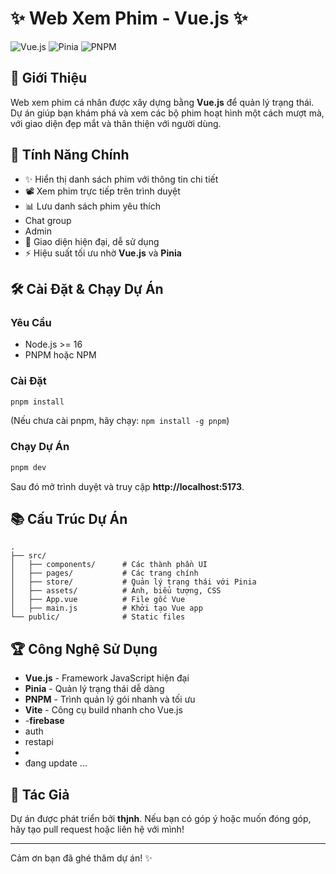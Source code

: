 # ✨ Web Xem Phim - Vue.js ✨

![Vue.js](https://img.shields.io/badge/Vue.js-4FC08D?style=for-the-badge&logo=vue.js&logoColor=white) ![Pinia](https://img.shields.io/badge/Pinia-FFD859?style=for-the-badge&logo=pinia&logoColor=black) ![PNPM](https://img.shields.io/badge/PNPM-F69220?style=for-the-badge&logo=pnpm&logoColor=white)

## 🌟 Giới Thiệu
Web xem phim cá nhân được xây dựng bằng **Vue.js** để quản lý trạng thái. Dự án giúp bạn khám phá và xem các bộ phim hoạt hình một cách mượt mà, với giao diện đẹp mắt và thân thiện với người dùng.

## 🎯 Tính Năng Chính
- ✨ Hiển thị danh sách phim với thông tin chi tiết
- 📽️ Xem phim trực tiếp trên trình duyệt
- 📊 Lưu danh sách phim yêu thích
- Chat group
- Admin
- 🎨 Giao diện hiện đại, dễ sử dụng
- ⚡ Hiệu suất tối ưu nhờ **Vue.js** và **Pinia**

## 🛠 Cài Đặt & Chạy Dự Án
### Yêu Cầu
- Node.js >= 16
- PNPM hoặc NPM

### Cài Đặt
```sh
pnpm install
```
(Nếu chưa cài pnpm, hãy chạy: `npm install -g pnpm`)

### Chạy Dự Án
```sh
pnpm dev
```
Sau đó mở trình duyệt và truy cập **http://localhost:5173**.

## 📚 Cấu Trúc Dự Án
```
.
├── src/
│   ├── components/      # Các thành phần UI
│   ├── pages/           # Các trang chính
│   ├── store/           # Quản lý trạng thái với Pinia
│   ├── assets/          # Ảnh, biểu tượng, CSS
│   ├── App.vue          # File gốc Vue
│   ├── main.js          # Khởi tạo Vue app
└── public/              # Static files
```

## 🏆 Công Nghệ Sử Dụng
- **Vue.js** - Framework JavaScript hiện đại
- **Pinia** - Quản lý trạng thái dễ dàng
- **PNPM** - Trình quản lý gói nhanh và tối ưu
- **Vite** - Công cụ build nhanh cho Vue.js
- -**firebase**
- auth
- restapi
- 
- đang update ...

## 👤 Tác Giả
Dự án được phát triển bởi **thjnh**. Nếu bạn có góp ý hoặc muốn đóng góp, hãy tạo pull request hoặc liên hệ với mình!

---
Cảm ơn bạn đã ghé thăm dự án! ✨

